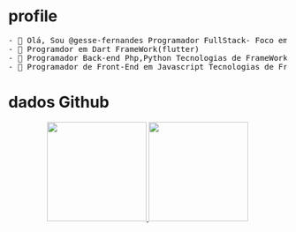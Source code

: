 
 # profile 
 <pre>
- 👋 Olá, Sou @gesse-fernandes Programador FullStack- Foco em Inovação e Tecnologia.
- 👀 Programdor em Dart FrameWork(flutter) 
- 🌱 Programador Back-end Php,Python Tecnologias de FrameWork (Laravel e Flask)  .
- 💞️ Programador de Front-End em Javascript Tecnologias de FrameWork (VueJs e ReactJx)
</pre>

# dados Github

<div align="center">
  <a href="https://github.com/gesse-fernandes">
  <img height="180em" src="https://github-readme-stats.vercel.app/api?username=gesse-fernandes"/>
  <img height="180em" src="https://github-readme-stats.vercel.app/api/top-langs/?username=gesse-fernandes"/>
</div>



